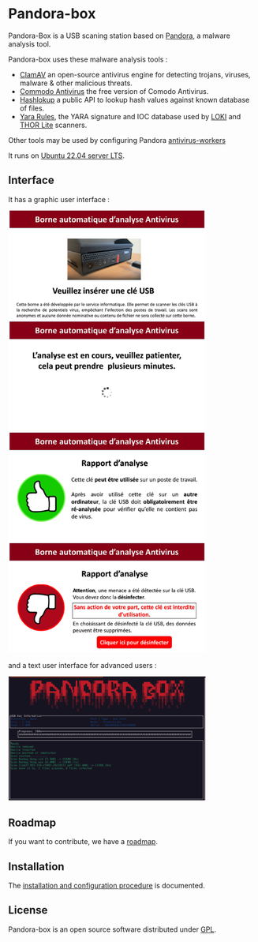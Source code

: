Pandora-box
============

Pandora-Box is a USB scaning station based on [Pandora](https://github.com/pandora-analysis), 
a malware analysis tool. 

Pandora-box uses these malware analysis tools :

- [ClamAV](http://www.clamav.net/) an open-source antivirus engine for detecting trojans, viruses, malware & other malicious threats.
- [Commodo Antivirus](https://antivirus.comodo.com/) the free version of Comodo Antivirus.
- [Hashlokup](https://circl.lu/services/hashlookup/) a public API to lookup hash values against known database of files. 
- [Yara Rules](https://github.com/Neo23x0/signature-base), the YARA signature and IOC database used by [LOKI](https://github.com/Neo23x0/Loki) and [THOR Lite](https://www.nextron-systems.com/thor-lite/) scanners.

Other tools may be used by configuring Pandora [antivirus-workers](https://github.com/pandora-analysis/pandora#antivirus-workers)

It runs on [Ubuntu 22.04 server LTS](https://releases.ubuntu.com/jammy/).

## Interface

It has a graphic user interface :

[<img src="images/key1.png" width="400">](images/key1.png)
[<img src="images/wait1.png" width="400">](images/wait1.png)
[<img src="images/ok.png" width="400">](images/ok.png)
[<img src="images/bad.png" width="400">](images/bad.png)

and a text user interface for advanced users :

[<img src="images/pandora-curses.png" width="400">](images/pandora-curses.png)

## Roadmap

If you want to contribute, we have a [roadmap](ROADMAP.md).

## Installation

The [installation and configuration procedure](INSTALL.md) is documented.

## License

Pandora-box is an open source software distributed under [GPL](https://www.gnu.org/licenses/licenses.html).

